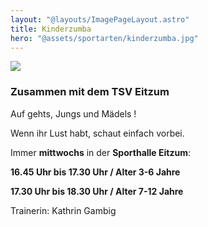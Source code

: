 ```yaml
---
layout: "@layouts/ImagePageLayout.astro"
title: Kinderzumba
hero: "@assets/sportarten/kinderzumba.jpg"
---
```


![](@assets/sportarten/kinderzumba.jpg)

### Zusammen mit dem TSV Eitzum

Auf gehts, Jungs und Mädels !

Wenn ihr Lust habt, schaut einfach vorbei.

Immer **mittwochs** in der **Sporthalle Eitzum**:

**16.45 Uhr bis 17.30 Uhr / Alter 3-6 Jahre**

**17.30 Uhr bis 18.30 Uhr / Alter 7-12 Jahre**

Trainerin: Kathrin Gambig
